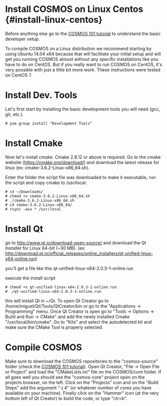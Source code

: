 # Install COSMOS on Linux Centos {#install-linux-centos}

Before anything else go to the [COSMOS 101 tutorial](https://bitbucket.org/cosmos/tutorial/) to understand the basic developer setup. 

To compile COSMOS on a Linux distribution we recommend starting by using Ubuntu 14.04 x64 because that will facilitate your initial setup and will get you running COSMOS almost without any specific installations like you have to do on CentOS. But if you really want to run COSMOS on CentOS, it's very possible with just a little bit more work. These instructions were tested on CentOS 7.

# Install Dev. Tools

Let's first start by installing the basic development tools you will need (gcc, git, etc.).

```
# yum group install "Development Tools"
```

# Install Cmake 
Now let's install cmake. Cmake 2.8.12 or above is required. Go to the cmake website (https://cmake.org/download/) and download the latest release for linux (ex: cmake-3.6.2-Linux-x86_64.sh).

Enter the folder the script file was downloaded to make it executable, run the script and copy cmake to /usr/local:
```
# cd ~/Downloads/
# chmod +x cmake-3.6.2-Linux-x86_64.sh
# ./cmake-3.6.2-Linux-x86_64.sh
# cd cmake-3.6.2-Linux-x86_64/
# rsync -avu * /usr/local
```

# Install Qt 
go to http://www.qt.io/download-open-source/ and download the Qt Installer for Linux 64-bit (~30 MB). (ex: http://download.qt.io/official_releases/online_installers/qt-unified-linux-x64-online.run)

you'll get a file like this qt-unified-linux-x64-2.0.3-1-online.run

execute the install script
```
# chmod +x qt-unified-linux-x64-2.0.3-1-online.run
# ./qt-unified-linux-x64-2.0.3-1-online.run
```

this will install Qt in ~/Qt. To open Qt Creator go to /home/miguel/Qt/Tools/QtCreator/bin or go to the "Applications -> Programming" menu. Once Qt Creator is open go to "Tools -> Options -> Build and Run -> CMake" and add the newly installed Cmake "/usr/local/bin/cmake". Go to "Kits" and select the autodetected kit and make sure the CMake Tool is properly selected.

# Compile COSMOS 
Make sure to download the COSMOS repositories to the "cosmos-source" folder (check the [COSMOS 101 tutorial](https://bitbucket.org/cosmos/tutorial/)). Open Qt Creator, "File -> Open File or Project" and load the "CMakeLists.txt" file on the COSMOS/core folder. If all goes well you should see the "cosmos-core" project open on the projects browser, on the left. Click on the "Projects" icon and on the "Build Steps" add the argument "-j 4" (or whatever number of cores you have available on your machine). Finally click on the "Hammer" icon (at the very bottom left of Qt Creator) to build the code, or type "ctr+b".
 









